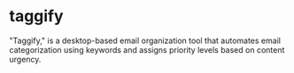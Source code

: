 # taggify
"Taggify," is a desktop-based email organization tool that automates email categorization using keywords and assigns priority levels based on content urgency. 
